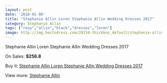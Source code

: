 ```yaml
---
layout: post
date: '2018-01-08'
title: "Stephanie Allin Loren Stephanie Allin Wedding Dresses 2017"
category: Stephanie Allin
tags: ["rosy","allin","black","dresses","loren"]
image: http://img.hectodress.com/20154-thickbox_default/stephanie-allin-loren-stephanie-allin-wedding-dresses-2013.jpg
---
```

Stephanie Allin Loren Stephanie Allin Wedding Dresses 2017

On Sales: **$256.8**
<a href="https://www.hectodress.com/stephanie-allin/9351-stephanie-allin-loren-stephanie-allin-wedding-dresses-2013.html"><amp-img layout="responsive" width="600" height="600" src="//img.hectodress.com/20154-thickbox_default/stephanie-allin-loren-stephanie-allin-wedding-dresses-2013.jpg" alt="Stephanie Allin Loren Stephanie Allin Wedding Dresses 2017 0" /></a>
<a href="https://www.hectodress.com/stephanie-allin/9351-stephanie-allin-loren-stephanie-allin-wedding-dresses-2013.html"><amp-img layout="responsive" width="600" height="600" src="//img.hectodress.com/20157-thickbox_default/stephanie-allin-loren-stephanie-allin-wedding-dresses-2013.jpg" alt="Stephanie Allin Loren Stephanie Allin Wedding Dresses 2017 1" /></a>
<a href="https://www.hectodress.com/stephanie-allin/9351-stephanie-allin-loren-stephanie-allin-wedding-dresses-2013.html"><amp-img layout="responsive" width="600" height="600" src="//img.hectodress.com/20156-thickbox_default/stephanie-allin-loren-stephanie-allin-wedding-dresses-2013.jpg" alt="Stephanie Allin Loren Stephanie Allin Wedding Dresses 2017 2" /></a>
<a href="https://www.hectodress.com/stephanie-allin/9351-stephanie-allin-loren-stephanie-allin-wedding-dresses-2013.html"><amp-img layout="responsive" width="600" height="600" src="//img.hectodress.com/20155-thickbox_default/stephanie-allin-loren-stephanie-allin-wedding-dresses-2013.jpg" alt="Stephanie Allin Loren Stephanie Allin Wedding Dresses 2017 3" /></a>

Buy it: [Stephanie Allin Loren Stephanie Allin Wedding Dresses 2017](https://www.hectodress.com/stephanie-allin/9351-stephanie-allin-loren-stephanie-allin-wedding-dresses-2013.html "Stephanie Allin Loren Stephanie Allin Wedding Dresses 2017")

View more: [Stephanie Allin](https://www.hectodress.com/154-stephanie-allin "Stephanie Allin")